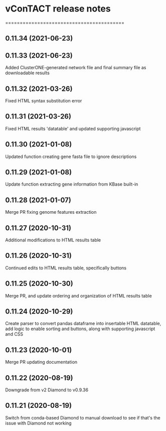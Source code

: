 # vConTACT release notes
=========================================

0.11.34 (2021-06-23)
--------------------


0.11.33 (2021-06-23)
--------------------
Added ClusterONE-generated network file and final summary file as downloadable results

0.11.32 (2021-03-26)
--------------------
Fixed HTML syntax substitution error

0.11.31 (2021-03-26)
--------------------
Fixed HTML results 'datatable' and updated supporting javascript

0.11.30 (2021-01-08)
--------------------
Updated function creating gene fasta file to ignore descriptions

0.11.29 (2021-01-08)
--------------------
Update function extracting gene information from KBase built-in

0.11.28 (2021-01-07)
--------------------
Merge PR fixing genome features extraction

0.11.27 (2020-10-31)
--------------------
Additional modifications to HTML results table

0.11.26 (2020-10-31)
--------------------
Continued edits to HTML results table, specifically buttons

0.11.25 (2020-10-30)
--------------------
Merge PR, and update ordering and organization of HTML results table

0.11.24 (2020-10-29)
--------------------
Create parser to convert pandas dataframe into insertable HTML datatable, add logic to enable sorting and buttons, along with supporting javascript and CSS

0.11.23 (2020-10-01)
--------------------
Merge PR updating documentation

0.11.22 (2020-08-19)
--------------------
Downgrade from v2 Diamond to v0.9.36

0.11.21 (2020-08-19)
--------------------
Switch from conda-based Diamond to manual download to see if that's the issue with Diamond not working